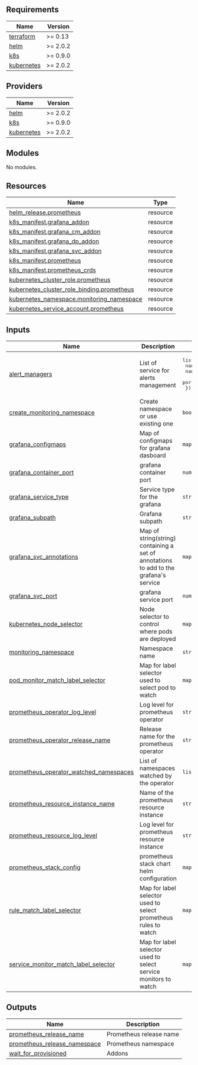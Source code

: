 <!-- BEGIN_TF_DOCS -->
## Requirements

| Name | Version |
|------|---------|
| <a name="requirement_terraform"></a> [terraform](#requirement\_terraform) | >= 0.13 |
| <a name="requirement_helm"></a> [helm](#requirement\_helm) | >= 2.0.2 |
| <a name="requirement_k8s"></a> [k8s](#requirement\_k8s) | >= 0.9.0 |
| <a name="requirement_kubernetes"></a> [kubernetes](#requirement\_kubernetes) | >= 2.0.2 |

## Providers

| Name | Version |
|------|---------|
| <a name="provider_helm"></a> [helm](#provider\_helm) | >= 2.0.2 |
| <a name="provider_k8s"></a> [k8s](#provider\_k8s) | >= 0.9.0 |
| <a name="provider_kubernetes"></a> [kubernetes](#provider\_kubernetes) | >= 2.0.2 |

## Modules

No modules.

## Resources

| Name | Type |
|------|------|
| [helm_release.prometheus](https://registry.terraform.io/providers/hashicorp/helm/latest/docs/resources/release) | resource |
| [k8s_manifest.grafana_addon](https://registry.terraform.io/providers/banzaicloud/k8s/latest/docs/resources/manifest) | resource |
| [k8s_manifest.grafana_cm_addon](https://registry.terraform.io/providers/banzaicloud/k8s/latest/docs/resources/manifest) | resource |
| [k8s_manifest.grafana_dp_addon](https://registry.terraform.io/providers/banzaicloud/k8s/latest/docs/resources/manifest) | resource |
| [k8s_manifest.grafana_svc_addon](https://registry.terraform.io/providers/banzaicloud/k8s/latest/docs/resources/manifest) | resource |
| [k8s_manifest.prometheus](https://registry.terraform.io/providers/banzaicloud/k8s/latest/docs/resources/manifest) | resource |
| [k8s_manifest.prometheus_crds](https://registry.terraform.io/providers/banzaicloud/k8s/latest/docs/resources/manifest) | resource |
| [kubernetes_cluster_role.prometheus](https://registry.terraform.io/providers/hashicorp/kubernetes/latest/docs/resources/cluster_role) | resource |
| [kubernetes_cluster_role_binding.prometheus](https://registry.terraform.io/providers/hashicorp/kubernetes/latest/docs/resources/cluster_role_binding) | resource |
| [kubernetes_namespace.monitoring_namespace](https://registry.terraform.io/providers/hashicorp/kubernetes/latest/docs/resources/namespace) | resource |
| [kubernetes_service_account.prometheus](https://registry.terraform.io/providers/hashicorp/kubernetes/latest/docs/resources/service_account) | resource |

## Inputs

| Name | Description | Type | Default | Required |
|------|-------------|------|---------|:--------:|
| <a name="input_alert_managers"></a> [alert\_managers](#input\_alert\_managers) | List of service for alerts management | <pre>list(object({<br>    namespace = string,<br>    name      = string,<br>    port      = string<br>  }))</pre> | `[]` | no |
| <a name="input_create_monitoring_namespace"></a> [create\_monitoring\_namespace](#input\_create\_monitoring\_namespace) | Create namespace or use existing one | `bool` | `true` | no |
| <a name="input_grafana_configmaps"></a> [grafana\_configmaps](#input\_grafana\_configmaps) | Map of configmaps for grafana dasboard | `map(any)` | `{}` | no |
| <a name="input_grafana_container_port"></a> [grafana\_container\_port](#input\_grafana\_container\_port) | grafana container port | `number` | `3000` | no |
| <a name="input_grafana_service_type"></a> [grafana\_service\_type](#input\_grafana\_service\_type) | Service type for the grafana | `string` | `"ClusterIP"` | no |
| <a name="input_grafana_subpath"></a> [grafana\_subpath](#input\_grafana\_subpath) | Grafana subpath | `string` | `""` | no |
| <a name="input_grafana_svc_annotations"></a> [grafana\_svc\_annotations](#input\_grafana\_svc\_annotations) | Map of string(string) containing a set of annotations to add to the grafana's service | `map(string)` | <pre>{<br>  "cloud.google.com/load-balancer-type": "Internal"<br>}</pre> | no |
| <a name="input_grafana_svc_port"></a> [grafana\_svc\_port](#input\_grafana\_svc\_port) | grafana service port | `number` | `3000` | no |
| <a name="input_kubernetes_node_selector"></a> [kubernetes\_node\_selector](#input\_kubernetes\_node\_selector) | Node selector to control where pods are deployed | `map(string)` | `{}` | no |
| <a name="input_monitoring_namespace"></a> [monitoring\_namespace](#input\_monitoring\_namespace) | Namespace name | `string` | `"monitoring-system"` | no |
| <a name="input_pod_monitor_match_label_selector"></a> [pod\_monitor\_match\_label\_selector](#input\_pod\_monitor\_match\_label\_selector) | Map for label selector used to select pod to watch | `map(string)` | `{}` | no |
| <a name="input_prometheus_operator_log_level"></a> [prometheus\_operator\_log\_level](#input\_prometheus\_operator\_log\_level) | Log level for prometheus operator | `string` | `"info"` | no |
| <a name="input_prometheus_operator_release_name"></a> [prometheus\_operator\_release\_name](#input\_prometheus\_operator\_release\_name) | Release name for the prometheus operator | `string` | `"prometheus"` | no |
| <a name="input_prometheus_operator_watched_namespaces"></a> [prometheus\_operator\_watched\_namespaces](#input\_prometheus\_operator\_watched\_namespaces) | List of namespaces watched by the operator | `list(string)` | `[]` | no |
| <a name="input_prometheus_resource_instance_name"></a> [prometheus\_resource\_instance\_name](#input\_prometheus\_resource\_instance\_name) | Name of the prometheus resource instance | `string` | `"prometheus"` | no |
| <a name="input_prometheus_resource_log_level"></a> [prometheus\_resource\_log\_level](#input\_prometheus\_resource\_log\_level) | Log level for prometheus resource instance | `string` | `"info"` | no |
| <a name="input_prometheus_stack_config"></a> [prometheus\_stack\_config](#input\_prometheus\_stack\_config) | prometheus stack chart helm configuration | `map(string)` | `{}` | no |
| <a name="input_rule_match_label_selector"></a> [rule\_match\_label\_selector](#input\_rule\_match\_label\_selector) | Map for label selector used to select prometheus rules to watch | `map(string)` | `{}` | no |
| <a name="input_service_monitor_match_label_selector"></a> [service\_monitor\_match\_label\_selector](#input\_service\_monitor\_match\_label\_selector) | Map for label selector used to select service monitors to watch | `map(string)` | `{}` | no |

## Outputs

| Name | Description |
|------|-------------|
| <a name="output_prometheus_release_name"></a> [prometheus\_release\_name](#output\_prometheus\_release\_name) | Prometheus release name |
| <a name="output_prometheus_release_namespace"></a> [prometheus\_release\_namespace](#output\_prometheus\_release\_namespace) | Prometheus namespace |
| <a name="output_wait_for_provisioned"></a> [wait\_for\_provisioned](#output\_wait\_for\_provisioned) | Addons |
<!-- END_TF_DOCS -->